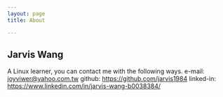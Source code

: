 ```yaml
---
layout: page 
title: About

---
```


## Jarvis Wang
A Linux learner, you can contact me with the following ways.
e-mail: joyviwer@yahoo.com.tw
github: https://github.com/jarvis1984
linked-in: https://www.linkedin.com/in/jarvis-wang-b0038384/